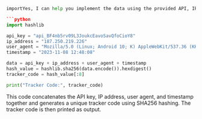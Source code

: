 ```Python
importYes, I can help you implement the data using the provided API, IP address, user agent, and timestamp. Here's how you can do it:

```python
import hashlib

api_key = "api_BF4nb5rv09L3JoukcEavoSavQfoCioY8"
ip_address = "187.250.219.226"
user_agent = "Mozilla/5.0 (Linux; Android 10; K) AppleWebKit/537.36 (KHTML, like Gecko) Chrome/119.0.0.0 Mobile Safari/537.36"
timestamp = "2023-11-08 12:48:08"

data = api_key + ip_address + user_agent + timestamp
hash_value = hashlib.sha256(data.encode()).hexdigest()
tracker_code = hash_value[:8]

print("Tracker Code:", tracker_code)
```

This code concatenates the API key, IP address, user agent, and timestamp together and generates a unique tracker code using SHA256 hashing. The tracker code is then printed as output.
